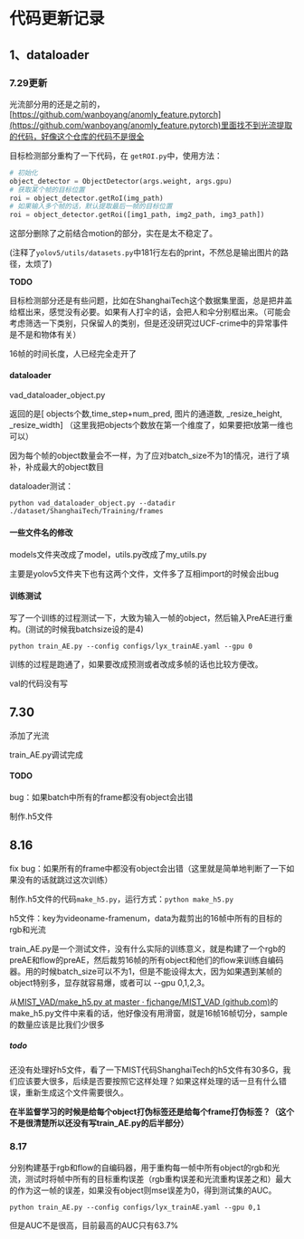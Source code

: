# 代码更新记录

## 1、dataloader

### 7.29更新

光流部分用的还是之前的，[https://github.com/wanboyang/anomly_feature.pytorch](https://github.com/wanboyang/anomly_feature.pytorch)里面找不到光流提取的代码，好像这个仓库的代码不是很全

目标检测部分重构了一下代码，在 `getROI.py`中，使用方法：

```python
# 初始化
object_detector = ObjectDetector(args.weight, args.gpu) 
# 获取某个帧的目标位置
roi = object_detector.getRoI(img_path)
# 如果输入多个帧的话，默认提取最后一帧的目标位置
roi = object_detector.getRoi([img1_path, img2_path, img3_path])
```

这部分删除了之前结合motion的部分，实在是太不稳定了。

(注释了`yolov5/utils/datasets.py`中181行左右的print，不然总是输出图片的路径，太烦了)

**TODO**

目标检测部分还是有些问题，比如在ShanghaiTech这个数据集里面，总是把井盖给框出来，感觉没有必要。如果有人打伞的话，会把人和伞分别框出来。（可能会考虑筛选一下类别，只保留人的类别，但是还没研究过UCF-crime中的异常事件是不是和物体有关）

16帧的时间长度，人已经完全走开了

#### dataloader

vad_dataloader_object.py

返回的是[ objects个数,time_step+num_pred, 图片的通道数, _resize_height, _resize_width] （这里我把objects个数放在第一个维度了，如果要把t放第一维也可以）

因为每个帧的object数量会不一样，为了应对batch_size不为1的情况，进行了填补，补成最大的object数目

dataloader测试：

```
python vad_dataloader_object.py --datadir ./dataset/ShanghaiTech/Training/frames
```

#### 一些文件名的修改

models文件夹改成了model，utils.py改成了my_utils.py

主要是yolov5文件夹下也有这两个文件，文件多了互相import的时候会出bug

#### 训练测试

写了一个训练的过程测试一下，大致为输入一帧的object，然后输入PreAE进行重构。(测试的时候我batchsize设的是4)

```
python train_AE.py --config configs/lyx_trainAE.yaml --gpu 0
```

训练的过程是跑通了，如果要改成预测或者改成多帧的话也比较方便改。

val的代码没有写

## 7.30

添加了光流

train_AE.py调试完成

#### TODO

bug：如果batch中所有的frame都没有object会出错

制作.h5文件

## 8.16
fix bug：如果所有的frame中都没有object会出错（这里就是简单地判断了一下如果没有的话就跳过这次训练）

制作.h5文件的代码`make_h5.py`，运行方式：`python make_h5.py`

h5文件：key为videoname-framenum，data为裁剪出的16帧中所有的目标的rgb和光流

train_AE.py是一个测试文件，没有什么实际的训练意义，就是构建了一个rgb的preAE和flow的preAE，然后裁剪16帧的所有object和他们的flow来训练自编码器。用的时候batch_size可以不为1，但是不能设得太大，因为如果遇到某帧的object特别多，显存就容易爆，或者可以 --gpu 0,1,2,3。

从[MIST_VAD/make_h5.py at master · fjchange/MIST_VAD (github.com)](https://github.com/fjchange/MIST_VAD/blob/master/utils/make_h5.py)的make_h5.py文件中来看的话，他好像没有用滑窗，就是16帧16帧切分，sample的数量应该是比我们少很多

##### todo

还没有处理好h5文件，看了一下MIST代码ShanghaiTech的h5文件有30多G，我们应该要大很多，后续是否要按照它这样处理？如果这样处理的话一旦有什么错误，重新生成这个文件需要很久。

**在半监督学习的时候是给每个object打伪标签还是给每个frame打伪标签？（这个不是很清楚所以还没有写train_AE.py的后半部分）**

### 8.17

分别构建基于rgb和flow的自编码器，用于重构每一帧中所有object的rgb和光流，测试时将帧中所有的目标重构误差（rgb重构误差和光流重构误差之和）最大的作为这一帧的误差，如果没有object则mse误差为0，得到测试集的AUC。

```
python train_AE.py --config configs/lyx_trainAE.yaml --gpu 0,1
```

但是AUC不是很高，目前最高的AUC只有63.7%